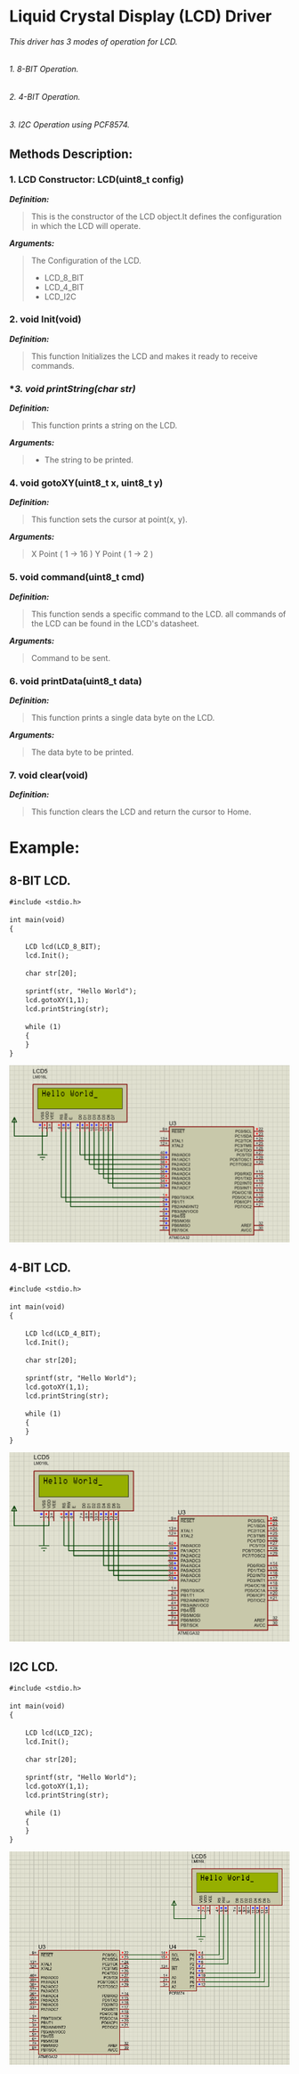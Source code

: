 # Liquid Crystal Display (LCD) Driver
###### This driver has 3 modes of operation for LCD.
###### 1. 8-BIT Operation.
###### 2. 4-BIT Operation.
###### 3. I2C Operation using PCF8574.

## Methods Description:

### **1. LCD Constructor: LCD(uint8_t config)**

***Definition:***

> This is the constructor of the LCD object.It defines the configuration in which the LCD will operate.

***Arguments:***

> The Configuration of the LCD.
> - LCD_8_BIT
> - LCD_4_BIT
> - LCD_I2C

### **2. void Init(void)**

***Definition:***

> This function Initializes the LCD and makes it ready to receive commands.

### **3. void printString(char *str)**

***Definition:***

> This function prints a string on the LCD.

***Arguments:***

> - The string to be printed.

### **4. void gotoXY(uint8_t x, uint8_t y)**

***Definition:***

> This function sets the cursor at point(x, y).

***Arguments:***

> X Point ( 1 -> 16 )
> Y Point ( 1 -> 2 )

### **5. void command(uint8_t cmd)**

***Definition:***

> This function sends a specific command to the LCD. all commands of the LCD can be found in the LCD's datasheet.

***Arguments:***

> Command to be sent.


### **6. void printData(uint8_t data)**

***Definition:***

> This function prints a single data byte on the LCD.

***Arguments:***

> The data byte to be printed.

### **7. void clear(void)**

***Definition:***

> This function clears the LCD and return the cursor to Home.


# Example:
## 8-BIT LCD.

```
#include <stdio.h>

int main(void)
{
	
	LCD lcd(LCD_8_BIT);
	lcd.Init();

	char str[20];

	sprintf(str, "Hello World");
	lcd.gotoXY(1,1);
	lcd.printString(str);

	while (1)
	{
	}
}

```
![8_BIT_LCD](8_BIT_LCD.png)

## 4-BIT LCD.

```
#include <stdio.h>

int main(void)
{
	
	LCD lcd(LCD_4_BIT);
	lcd.Init();

	char str[20];

	sprintf(str, "Hello World");
	lcd.gotoXY(1,1);
	lcd.printString(str);

	while (1)
	{
	}
}

```
![4_BIT_LCD](4_BIT_LCD.png)

## I2C LCD.

```
#include <stdio.h>

int main(void)
{
	
	LCD lcd(LCD_I2C);
	lcd.Init();

	char str[20];

	sprintf(str, "Hello World");
	lcd.gotoXY(1,1);
	lcd.printString(str);

	while (1)
	{
	}
}

```
![I2C_LCD](I2C_LCD.png)
